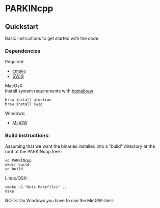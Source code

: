 # PARKINcpp

## Quickstart

Basic instructions to get started with the code.

### Dependencies

Required:
* [cmake](http://www.cmake.org/cmake/resources/software.html)
* [SWIG](http://www.swig.org/)

MacOsX:  
Install system requirements with [homebrew](http://mxcl.github.com/homebrew/)
````
brew install gfortran
brew install swig
````

Windows:  
* [MinGW](http://www.mingw.org/)

### Build instructions:

Assuming that we want the binaries installed into a "build" directory at the root of the PARKINcpp tree :
````
cd PARKINcpp
mkdir build
cd build
````

Linux/OSX:
````
cmake -G "Unix Makefiles" ..
make
````

NOTE: On Windows you have to use the MinGW shell.

